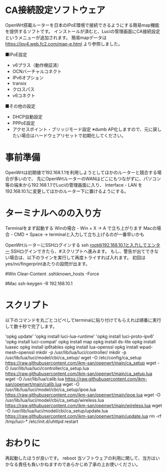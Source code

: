 # CA接続設定ソフトウェア
OpenWrt搭載ルーターを日本のIPoE環境で接続できるようにする簡易map機能を提供するソフトです。
インストールが済むと、Luciの管理画面にCA接続設定というメニューが追加されます。
簡易mapデータは https://ipv4.web.fc2.com/map-e.html より参照しました。

■IPoE設定
* v6プラス（動作検証済）
* OCNバーチャルコネクト
* IPv6オプション
* transix
* クロスパス
* v6コネクト

■その他の設定
* DHCP自動設定
* PPPoE設定
* アクセスポイント・ブリッジモード設定 ※dumb AP化しますので、元に戻したい場合はハードウェアリセットで初期化してください。

# 事前準備
OpenWrtは初期値で192.168.1.1を利用しようとしてほかのルーターと競合する場合が多いので、
先にOpenWrtルーターのWANはどこにもつながずに、パソコン等の端末から192.168.1.1でLuciの管理画面に入り、
Interface - LAN を192.168.10.1に変更してほかのルーター下に置けるようにする。

# ターミナルへのの入り方
Terminalをまず起動する
Winの場合 - Win + X -> A で立ち上がります
Macの場合 - CMD + Space -> terminalと入力して立ち上げるのが一番早いかも

OpenWrtルーターにSSHログインする
ssh root@192.168.10.1と入力してエンター
SSHログインできたら、#スクリプトへ進みます。
もし、警告が出てできない場合は、以下のラインを実行して再度トライすれば入れます。
初回はyes/no/fingerprintあたりの設問が出ます。

#Win
Clear-Content .ssh\known_hosts -Force

#Mac
ssh-keygen -R 192.168.10.1


# スクリプト
以下のコマンドを丸ごとコピペしてterminalに貼り付けてもらえれば順番に実行して数十秒で完了します。

'opkg update'
'opkg install luci-lua-runtime'
'opkg install luci-proto-ipv6'
'opkg install luci-compat'
opkg install map
opkg install ds-lite 
opkg install luasec
opkg install ip6tables
opkg install lua-openssl
opkg install wpad-mesh-openssl
mkdir -p /usr/lib/lua/luci/controller/
mkdir -p /usr/lib/lua/luci/model/cbi/ca_setup/
wget -O /etc/config/ca_setup https://raw.githubusercontent.com/ikm-san/openwrt/main/ca_setup
wget -O /usr/lib/lua/luci/controller/ca_setup.lua https://raw.githubusercontent.com/ikm-san/openwrt/main/ca_setup.lua
wget -O /usr/lib/lua/calib.lua https://raw.githubusercontent.com/ikm-san/openwrt/main/calib.lua
wget -O /usr/lib/lua/luci/model/cbi/ca_setup/ipoe.lua https://raw.githubusercontent.com/ikm-san/openwrt/main/ipoe.lua
wget -O /usr/lib/lua/luci/model/cbi/ca_setup/wireless.lua https://raw.githubusercontent.com/ikm-san/openwrt/main/wireless.lua
wget -O /usr/lib/lua/luci/model/cbi/ca_setup/update.lua https://raw.githubusercontent.com/ikm-san/openwrt/main/update.lua
rm -rf /tmp/luci-*
/etc/init.d/uhttpd restart

# おわりに
再起動したほうが良いです。
reboot
当ソフトウェアの利用に関して、当方はいかなる責任も負いかねますのであらかじめ了承の上お使いください。

